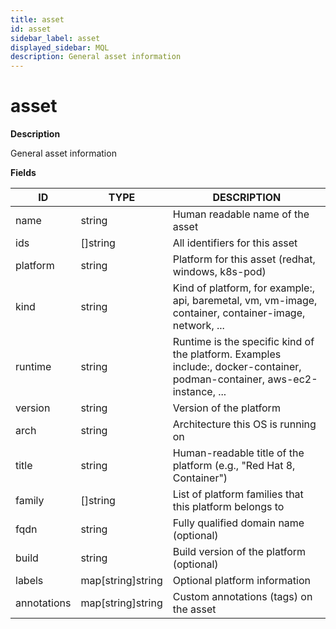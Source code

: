 ```yaml
---
title: asset
id: asset
sidebar_label: asset
displayed_sidebar: MQL
description: General asset information
---
```


# asset

**Description**

General asset information

**Fields**

| ID          | TYPE              | DESCRIPTION                                                                                                                |
| ----------- | ----------------- | -------------------------------------------------------------------------------------------------------------------------- |
| name        | string            | Human readable name of the asset                                                                                           |
| ids         | &#91;&#93;string  | All identifiers for this asset                                                                                             |
| platform    | string            | Platform for this asset (redhat, windows, k8s-pod)                                                                         |
| kind        | string            | Kind of platform, for example:, api, baremetal, vm, vm-image, container, container-image, network, ...                     |
| runtime     | string            | Runtime is the specific kind of the platform. Examples include:, docker-container, podman-container, aws-ec2-instance, ... |
| version     | string            | Version of the platform                                                                                                    |
| arch        | string            | Architecture this OS is running on                                                                                         |
| title       | string            | Human-readable title of the platform (e.g., "Red Hat 8, Container")                                                        |
| family      | &#91;&#93;string  | List of platform families that this platform belongs to                                                                    |
| fqdn        | string            | Fully qualified domain name (optional)                                                                                     |
| build       | string            | Build version of the platform (optional)                                                                                   |
| labels      | map[string]string | Optional platform information                                                                                              |
| annotations | map[string]string | Custom annotations (tags) on the asset                                                                                     |
